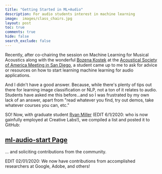 ```yaml
---
title: "Getting Started in ML+Audio"
description: For audio students interest in machine learning
image:  images/class_chairs.jpg
layout: post
toc: true
comments: true
hide: false
search_exclude: false
---
```


Recently, after co-chairing the session on Machine Learning for Musical Acoustics along with the wonderful [Bozena Kostek](http://audioakustyka.org/head-of-laboratory/) at the [Acoustical Society of America Meeting in San Diego](https://acousticalsociety.org/program-of-178th-meeting-of-the-acoustical-society-of-america/), a student came up to me to ask for advice or resources on how to start learning machine learning for audio applications.  

And I didn't have a good answer.  Because, while there's plenty of tips out there for learning image classification or NLP, not a ton of it relates to audio.  Students have asked me this before...and so I was frustrated by my own lack of an answer, apart from "read whatever you find, try out demos, take whatever courses you can, etc."

SO!  Now, with graduate student [Ryan Miller](https://www.linkedin.com/in/ryan-miller-1aa8355a/)  (EDIT 6/1/2020: who is now gainfully employed at Creative Labs!), we compiled a list and posted it to GitHub:

## [ml-audio-start Page](https://github.com/drscotthawley/ml-audio-start)

... and soliciting contributions from the community.

EDIT 02/01/2020: We now have contributions from accomplished researchers at Google, Adobe, and others!
